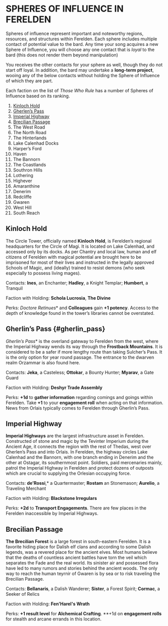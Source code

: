 # SPHERES OF INFLUENCE IN FERELDEN

Spheres of influence represent important and noteworthy regions, resources, and structures within Ferelden. Each sphere includes multiple contact of potential value to the bard. Any time your song acquires a new Sphere of Influence, you will choose any one contact that is *loyal* to the bard (this does not render them beyond manipulation)

You receives the other contacts for your sphere as well, though they do not start off loyal. In addition, the bard may undertake a **long-term project**, wooing any of the below contacts without holding the Sphere of Influence of which they are part.

Each faction on the list of *Those Who Rule* has a number of Spheres of Influence based on its ranking.

1. [Kinloch Hold](#kinloch_hold)
1. [Gherlen’s Pass](#gherlin_pass)
1. [Imperial Highway](#highway)
1. [Brecilian Passage](#brecilian)
1. The West Road
1. The North Road
1. The Hinterlands
1. Lake Calenhad Docks
1. Harper’s Ford
1. Haven
1. The Bannorn
1. The Coastlands
1. Southron Hills
1. Lothering
1. Highever
1. Amaranthine
1. Denerim
1. Redcliffe
1. Gwaren
1. West Hill
1. South Reach

## Kinloch Hold
The Circle Tower, officially named **Kinloch Hold**, is Ferelden’s regional headquarters for the Circle of Magi. It is located on Lake Calenhad, and accessed only by its docks. As per Chantry and local law, human and elf citizens of Ferelden with magical potential are brought here to be imprisoned for most of their lives and instructed in the legally approved Schools of Magic, and (ideally) trained to resist demons (who seek especially to possess living mages).

Contacts: **Ines**, an Enchanter; **Hadley**, a Knight Templar; **Humbert**, a Tranquil

Faction with Holding: **Schola Lucrosia**, **The Divine**

Perks: *Doctore Retinues** and **Colleagues** gain **+1 potency**. Access to the depth of knowledge found in the tower’s libraries cannot be overstated.

## Gherlin’s Pass {#gherlin_pass}
**Gherlin*’s Pass** is the overland gateway to Ferelden from the west, where the Imperial Highway wends its way through the **Frostback Mountains**. It is considered to be a safer if more lengthy route than taking Sulcher’s Pass. It is the only option for year round passage. The entrance to the dwarven realm Orzammar is also found here.

Contacts: **Jeka**, a Casteless; **Ottokar**, a Bounty Hunter; **Myarav**, a Gate Guard

Faction with Holding: **Deshyr Trade Assembly**

Perks: **+1d** to **gather information** regarding comings and goings within Ferelden. Take **+1** to your **engagement roll** when acting on that information. News from Orlais typically comes to Ferelden through Gherlin’s Pass.

## Imperial Highway <a name="highway"></a>
**Imperial Highways** are the largest infrastructure asset in Ferelden. Constructed of stone and magic by the Tevinter Imperium during the Ancient Age, it connects the region with the rest of Thedas, west over Gherlen’s Pass and into Orlais. In Ferelden, the highway circles Lake Calenhad and the Bannorn, with one branch ending in Denerim and the other at Ostagar, its southernmost point. Soldiers, paid mercenaries mainly, patrol the Imperial Highway in Ferelden and protect dozens of outposts which are crucial to supplying the Orlesian occupying force.

Contacts: **de’Rossi**,* a Quartermaster; **Rostam** an Stonemason; **Aurelio**, a Traveling Merchant

Faction with Holding: **Blackstone Irregulars**

Perks: **+2d** to **Transport Engagements**. There are few places in the Ferelden inaccessible by Imperial Highways.

## Brecilian Passage <a name="brecilian"></a>
**The Brecilian Forest** is a large forest in south-eastern Ferelden. It is a favorite hiding place for Dalish elf clans and according to some Dalish legends, was a revered place for the ancient elves. Most humans believe that the deaths of countless ancient battles have torn the veil which separates the Fade and the real world. Its sinister air and possessed flora have led to many rumors and stories behind the ancient woods. The only way to reach the human teyrnir of Gwaren is by sea or to risk traveling the Brecilian Passage.

Contacts: **Bellanaris**, a Dalish Wanderer; **Sister**, a Forest Spirit; **Cormac**, a Seeker of Relics

Faction with Holding: **Fen'Harel's Wrath**

Perks: **+1 result level** for **Alchemical Crafting**. **+1d on **engagement rolls** for stealth and arcane errands in this location.